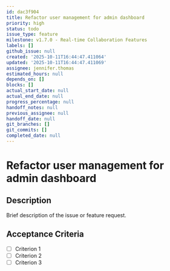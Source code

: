 ```yaml
---
id: dac3f904
title: Refactor user management for admin dashboard
priority: high
status: todo
issue_type: feature
milestone: v1.7.0 - Real-time Collaboration Features
labels: []
github_issue: null
created: '2025-10-11T16:44:47.411064'
updated: '2025-10-11T16:44:47.411069'
assignee: jennifer.thomas
estimated_hours: null
depends_on: []
blocks: []
actual_start_date: null
actual_end_date: null
progress_percentage: null
handoff_notes: null
previous_assignee: null
handoff_date: null
git_branches: []
git_commits: []
completed_date: null
---
```


# Refactor user management for admin dashboard

## Description

Brief description of the issue or feature request.

## Acceptance Criteria

- [ ] Criterion 1
- [ ] Criterion 2
- [ ] Criterion 3